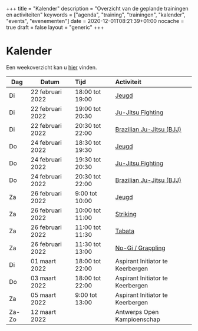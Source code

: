 +++
title = "Kalender"
description = "Overzicht van de geplande trainingen en activiteiten"
keywords = ["agenda", "training", "trainingen", "kalender", "events", "evenementen"]
date = 2020-12-01T08:21:39+01:00
nocache = true
draft = false
layout = "generic"
+++

# Kalender

Een weekoverzicht kan u [hier](/trainingen) vinden.
    
| Dag       |Datum                  |Tijd       | Activiteit                                                     |
| ----------|-----------------------|:----------|:---------------------------------------------------------------|
|Di         | 22 februari 2022       |18:00 tot 19:00|[Jeugd](/jeugd)                                             |                        
|Di         | 22 februari 2022       |19:00 tot 20:30|[Ju-Jitsu Fighting](/fighting)                              |                        
|Di         | 22 februari 2022       |20:30 tot 22:00|[Brazilian Ju-Jitsu (BJJ)](/bjj)                            |                          
|Do         | 24 februari 2022       |18:30 tot 19:30|[Jeugd](/jeugd)                                             |
|Do         | 24 februari 2022       |19:30 tot 20:30|[Ju-Jitsu Fighting](/fighting)                              |                        
|Do         | 24 februari 2022       |20:30 tot 22:00|[Brazilian Ju-Jitsu (BJJ)](/bjj)                            |
|Za         | 26 februari 2022       |9:00  tot 10:00|[Jeugd](/jeugd)                                             |                           
|Za         | 26 februari 2022       |10:00 tot 11:00|[Striking](/striking)                                       |             
|Za         | 26 februari 2022       |11:00 tot 11:30|[Tabata](/tabata)                                           |                           
|Za         | 26 februari 2022       |11:30 tot 13:00|[No-Gi / Grappling](/grappling)                             |
|Di         | 01 maart 2022         |18:00 tot 22:00| Aspirant Initiator te Keerbergen                           |
|Do         | 03 maart 2022         |18:00 tot 22:00| Aspirant Initiator te Keerbergen                           |
|Za         | 05 maart 2022         |9:00 tot 13:00 | Aspirant Initiator te Keerbergen                           |
|Za-Zo      | 12 maart 2022         |               | Antwerps Open Kampioenschap                                |